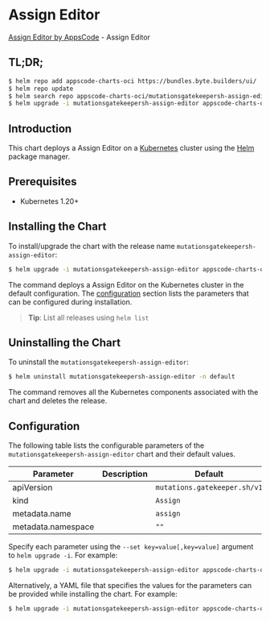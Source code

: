 # Assign Editor

[Assign Editor by AppsCode](https://appscode.com) - Assign Editor

## TL;DR;

```bash
$ helm repo add appscode-charts-oci https://bundles.byte.builders/ui/
$ helm repo update
$ helm search repo appscode-charts-oci/mutationsgatekeepersh-assign-editor --version=v0.13.0
$ helm upgrade -i mutationsgatekeepersh-assign-editor appscode-charts-oci/mutationsgatekeepersh-assign-editor -n default --create-namespace --version=v0.13.0
```

## Introduction

This chart deploys a Assign Editor on a [Kubernetes](http://kubernetes.io) cluster using the [Helm](https://helm.sh) package manager.

## Prerequisites

- Kubernetes 1.20+

## Installing the Chart

To install/upgrade the chart with the release name `mutationsgatekeepersh-assign-editor`:

```bash
$ helm upgrade -i mutationsgatekeepersh-assign-editor appscode-charts-oci/mutationsgatekeepersh-assign-editor -n default --create-namespace --version=v0.13.0
```

The command deploys a Assign Editor on the Kubernetes cluster in the default configuration. The [configuration](#configuration) section lists the parameters that can be configured during installation.

> **Tip**: List all releases using `helm list`

## Uninstalling the Chart

To uninstall the `mutationsgatekeepersh-assign-editor`:

```bash
$ helm uninstall mutationsgatekeepersh-assign-editor -n default
```

The command removes all the Kubernetes components associated with the chart and deletes the release.

## Configuration

The following table lists the configurable parameters of the `mutationsgatekeepersh-assign-editor` chart and their default values.

|     Parameter      | Description |                 Default                 |
|--------------------|-------------|-----------------------------------------|
| apiVersion         |             | <code>mutations.gatekeeper.sh/v1</code> |
| kind               |             | <code>Assign</code>                     |
| metadata.name      |             | <code>assign</code>                     |
| metadata.namespace |             | <code>""</code>                         |


Specify each parameter using the `--set key=value[,key=value]` argument to `helm upgrade -i`. For example:

```bash
$ helm upgrade -i mutationsgatekeepersh-assign-editor appscode-charts-oci/mutationsgatekeepersh-assign-editor -n default --create-namespace --version=v0.13.0 --set apiVersion=mutations.gatekeeper.sh/v1
```

Alternatively, a YAML file that specifies the values for the parameters can be provided while
installing the chart. For example:

```bash
$ helm upgrade -i mutationsgatekeepersh-assign-editor appscode-charts-oci/mutationsgatekeepersh-assign-editor -n default --create-namespace --version=v0.13.0 --values values.yaml
```
